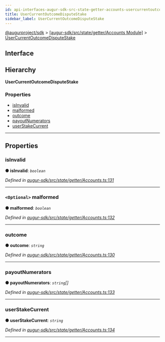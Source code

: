 ```yaml
---
id: api-interfaces-augur-sdk-src-state-getter-accounts-usercurrentoutcomedisputestake
title: UserCurrentOutcomeDisputeStake
sidebar_label: UserCurrentOutcomeDisputeStake
---
```


[@augurproject/sdk](api-readme.md) > [[augur-sdk/src/state/getter/Accounts Module]](api-modules-augur-sdk-src-state-getter-accounts-module.md) > [UserCurrentOutcomeDisputeStake](api-interfaces-augur-sdk-src-state-getter-accounts-usercurrentoutcomedisputestake.md)

## Interface

## Hierarchy

**UserCurrentOutcomeDisputeStake**

### Properties

* [isInvalid](api-interfaces-augur-sdk-src-state-getter-accounts-usercurrentoutcomedisputestake.md#isinvalid)
* [malformed](api-interfaces-augur-sdk-src-state-getter-accounts-usercurrentoutcomedisputestake.md#malformed)
* [outcome](api-interfaces-augur-sdk-src-state-getter-accounts-usercurrentoutcomedisputestake.md#outcome)
* [payoutNumerators](api-interfaces-augur-sdk-src-state-getter-accounts-usercurrentoutcomedisputestake.md#payoutnumerators)
* [userStakeCurrent](api-interfaces-augur-sdk-src-state-getter-accounts-usercurrentoutcomedisputestake.md#userstakecurrent)

---

## Properties

<a id="isinvalid"></a>

###  isInvalid

**● isInvalid**: *`boolean`*

*Defined in [augur-sdk/src/state/getter/Accounts.ts:131](https://github.com/AugurProject/augur/blob/3727cd4ec9/packages/augur-sdk/src/state/getter/Accounts.ts#L131)*

___
<a id="malformed"></a>

### `<Optional>` malformed

**● malformed**: *`boolean`*

*Defined in [augur-sdk/src/state/getter/Accounts.ts:132](https://github.com/AugurProject/augur/blob/3727cd4ec9/packages/augur-sdk/src/state/getter/Accounts.ts#L132)*

___
<a id="outcome"></a>

###  outcome

**● outcome**: *`string`*

*Defined in [augur-sdk/src/state/getter/Accounts.ts:130](https://github.com/AugurProject/augur/blob/3727cd4ec9/packages/augur-sdk/src/state/getter/Accounts.ts#L130)*

___
<a id="payoutnumerators"></a>

###  payoutNumerators

**● payoutNumerators**: *`string`[]*

*Defined in [augur-sdk/src/state/getter/Accounts.ts:133](https://github.com/AugurProject/augur/blob/3727cd4ec9/packages/augur-sdk/src/state/getter/Accounts.ts#L133)*

___
<a id="userstakecurrent"></a>

###  userStakeCurrent

**● userStakeCurrent**: *`string`*

*Defined in [augur-sdk/src/state/getter/Accounts.ts:134](https://github.com/AugurProject/augur/blob/3727cd4ec9/packages/augur-sdk/src/state/getter/Accounts.ts#L134)*

___

